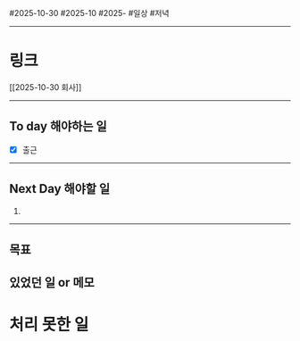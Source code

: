 #2025-10-30 #2025-10 #2025-
#일상 #저녁 

-------
# 링크
[[2025-10-30 회사]]

---
## To day 해야하는 일
- [x] 출근

---
## Next Day 해야할 일
1. 

---

## 목표


## 있었던 일  or 메모


# 처리 못한 일
